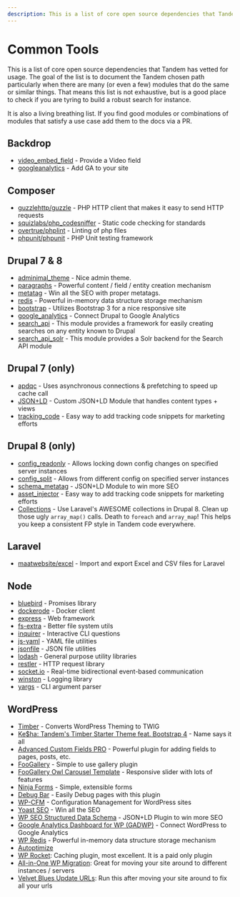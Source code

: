 ```yaml
---
description: This is a list of core open source dependencies that Tandem has vetted for usage
---
```

Common Tools
============

This is a list of core open source dependencies that Tandem has vetted for usage. The goal of the list is to document the Tandem chosen path particularly when there are many (or even a few) modules that do the same or similar things. That means this list is not exhaustive, but is a good place to check if you are tyring to build a robust search for instance.

It is also a living breathing list. If you find good modules or combinations of modules that satisfy a use case add them to the docs via a PR.

Backdrop
--------

* [video_embed_field](https://github.com/backdrop-contrib/video_embed_field) - Provide a Video field
* [googleanalytics](https://github.com/backdrop-contrib/googleanalytics) - Add GA to your site

Composer
--------

* [guzzlehttp/guzzle](http://docs.guzzlephp.org/en/stable/) - PHP HTTP client that makes it easy to send HTTP requests
* [squizlabs/php_codesniffer](https://github.com/squizlabs/php_codesniffer) - Static code checking for standards
* [overtrue/phplint](https://github.com/overtrue/phplint) - Linting of php files
* [phpunit/phpunit](https://github.com/sebastianbergmann/phpunit) - PHP Unit testing framework

Drupal 7 & 8
-------------

* [adminimal_theme](https://www.drupal.org/project/adminimal_theme) - Nice admin theme.
* [paragraphs](https://www.drupal.org/project/paragraphs) - Powerful content / field / entity creation mechanism
* [metatag](https://www.drupal.org/project/metatag) - Win all the SEO with proper metatags.
* [redis](https://www.drupal.org/project/redis) - Powerful in-memory data structure storage mechanism
* [bootstrap](https://www.drupal.org/project/bootstrap) - Utilizes Bootstrap 3 for a nice responsive site
* [google_analytics](https://www.drupal.org/project/google_analytics) - Connect Drupal to Google Analytics
* [search_api](https://www.drupal.org/project/search_api) - This module provides a framework for easily creating searches on any entity known to Drupal
* [search_api_solr](https://www.drupal.org/project/search_api_solr) - This module provides a Solr backend for the Search API module

Drupal 7 (only)
---------------

* [apdqc](https://www.drupal.org/project/apdqc) - Uses asynchronous connections & prefetching to speed up cache call
* [JSON+LD](https://github.com/labboy0276/json_ld) - Custom JSON+LD Module that handles content types + views
* [tracking_code](https://www.drupal.org/project/tracking_code) - Easy way to add tracking code snippets for marketing efforts


Drupal 8 (only)
---------------

* [config_readonly](https://www.drupal.org/project/config_readonly) - Allows locking down config changes on specified server instances
* [config_split](https://www.drupal.org/project/config_split) - Allows from different config on specified server instances
* [schema_metatag](https://www.drupal.org/project/schema_metatag) - JSON+LD Module to win more SEO
* [asset_injector](https://www.drupal.org/project/asset_injector) - Easy way to add tracking code snippets for marketing efforts
* [Collections](https://github.com/tightenco/collect) - Use Laravel's AWESOME collections in Drupal 8. Clean up those ugly `array_map()` calls. Death to `foreach` and `array_map`! This helps you keep a consistent FP style in Tandem code everywhere.

Laravel
-------

* [maatwebsite/excel](https://github.com/Maatwebsite/Laravel-Excel) - Import and export Excel and CSV files for Laravel

Node
----

* [bluebird](http://bluebirdjs.com/docs/getting-started.html) - Promises library
* [dockerode](https://github.com/apocas/dockerode) - Docker client
* [express](https://expressjs.com/) - Web framework
* [fs-extra](https://github.com/jprichardson/node-fs-extra) - Better file system utils
* [inquirer](https://www.npmjs.com/package/inquirer) - Interactive CLI questions
* [js-yaml](https://www.npmjs.com/package/js-yaml) - YAML file utilities
* [jsonfile](https://github.com/jprichardson/node-jsonfile) - JSON file utilities
* [lodash](https://lodash.com/docs) - General purpose utility libraries
* [restler](https://github.com/danwrong/restler) - HTTP request library
* [socket.io](https://github.com/socketio/socket.io) - Real-time bidirectional event-based communication
* [winston](https://github.com/winstonjs/winston) - Logging library
* [yargs](https://github.com/yargs/yargs) - CLI argument parser

WordPress
---------

* [Timber](https://github.com/timber/timber) - Converts WordPress Theming to TWIG
* [Ke$ha: Tandem's Timber Starter Theme feat. Bootstrap 4](https://github.com/thinktandem/kesha) - Name says it all
* [Advanced Custom Fields PRO](https://www.advancedcustomfields.com/pro/) - Powerful plugin for adding fields to pages, posts, etc.
* [FooGallery](https://wordpress.org/plugins/foogallery/) - Simple to use gallery plugin
* [FooGallery Owl Carousel Template](https://wordpress.org/plugins/foogallery-owl-carousel-template/) - Responsive slider with lots of features
* [Ninja Forms](https://wordpress.org/plugins/ninja-forms/) - Simple, extensible forms
* [Debug Bar](https://wordpress.org/plugins/debug-bar/) - Easily Debug pages with this plugin
* [WP-CFM](https://wordpress.org/plugins/wp-cfm/) - Configuration Management for WordPress sites
* [Yoast SEO](https://wordpress.org/plugins/wordpress-seo/) - Win all the SEO
* [WP SEO Structured Data Schema](https://wordpress.org/plugins/wp-seo-structured-data-schema/) - JSON+LD Plugin to win more SEO
* [Google Analytics Dashboard for WP (GADWP)](https://wordpress.org/plugins/google-analytics-dashboard-for-wp/)  - Connect WordPress to Google Analytics
* [WP Redis](https://wordpress.org/plugins/wp-redis) - Powerful in-memory data structure storage mechanism
* [Autoptimize](https://wordpress.org/plugins/autoptimize/)
* [WP Rocket](https://wp-rocket.me/): Caching plugin, most excellent. It is a paid only plugin
* [All-in-One WP Migration](https://wordpress.org/plugins/all-in-one-wp-migration/): Great for moving your site around to different instances / servers
* [Velvet Blues Update URLs](https://wordpress.org/plugins/velvet-blues-update-urls/): Run this after moving your site around to fix all your urls
